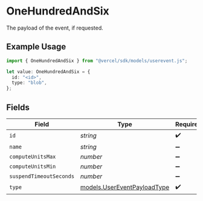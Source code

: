 # OneHundredAndSix

The payload of the event, if requested.

## Example Usage

```typescript
import { OneHundredAndSix } from "@vercel/sdk/models/userevent.js";

let value: OneHundredAndSix = {
  id: "<id>",
  type: "blob",
};
```

## Fields

| Field                                                            | Type                                                             | Required                                                         | Description                                                      |
| ---------------------------------------------------------------- | ---------------------------------------------------------------- | ---------------------------------------------------------------- | ---------------------------------------------------------------- |
| `id`                                                             | *string*                                                         | :heavy_check_mark:                                               | N/A                                                              |
| `name`                                                           | *string*                                                         | :heavy_minus_sign:                                               | N/A                                                              |
| `computeUnitsMax`                                                | *number*                                                         | :heavy_minus_sign:                                               | N/A                                                              |
| `computeUnitsMin`                                                | *number*                                                         | :heavy_minus_sign:                                               | N/A                                                              |
| `suspendTimeoutSeconds`                                          | *number*                                                         | :heavy_minus_sign:                                               | N/A                                                              |
| `type`                                                           | [models.UserEventPayloadType](../models/usereventpayloadtype.md) | :heavy_check_mark:                                               | N/A                                                              |
